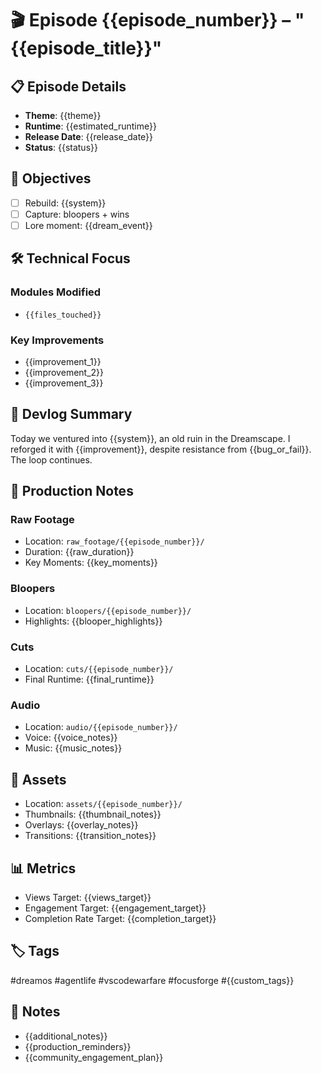# 🎬 Episode {{episode_number}} – "{{episode_title}}"

## 📋 Episode Details
- **Theme**: {{theme}}
- **Runtime**: {{estimated_runtime}}
- **Release Date**: {{release_date}}
- **Status**: {{status}}

## 🎯 Objectives
- [ ] Rebuild: {{system}}
- [ ] Capture: bloopers + wins
- [ ] Lore moment: {{dream_event}}

## 🛠️ Technical Focus
### Modules Modified
- `{{files_touched}}`

### Key Improvements
- {{improvement_1}}
- {{improvement_2}}
- {{improvement_3}}

## 📝 Devlog Summary
Today we ventured into {{system}}, an old ruin in the Dreamscape. I reforged it with {{improvement}}, despite resistance from {{bug_or_fail}}. The loop continues.

## 🎥 Production Notes
### Raw Footage
- Location: `raw_footage/{{episode_number}}/`
- Duration: {{raw_duration}}
- Key Moments: {{key_moments}}

### Bloopers
- Location: `bloopers/{{episode_number}}/`
- Highlights: {{blooper_highlights}}

### Cuts
- Location: `cuts/{{episode_number}}/`
- Final Runtime: {{final_runtime}}

### Audio
- Location: `audio/{{episode_number}}/`
- Voice: {{voice_notes}}
- Music: {{music_notes}}

## 🎨 Assets
- Location: `assets/{{episode_number}}/`
- Thumbnails: {{thumbnail_notes}}
- Overlays: {{overlay_notes}}
- Transitions: {{transition_notes}}

## 📊 Metrics
- Views Target: {{views_target}}
- Engagement Target: {{engagement_target}}
- Completion Rate Target: {{completion_target}}

## 🏷️ Tags
#dreamos #agentlife #vscodewarfare #focusforge #{{custom_tags}}

## 📌 Notes
- {{additional_notes}}
- {{production_reminders}}
- {{community_engagement_plan}} 